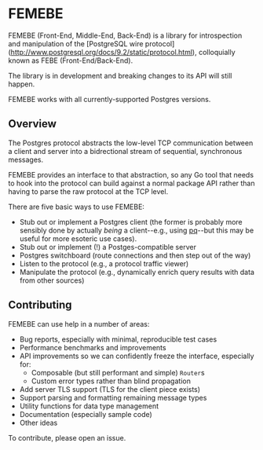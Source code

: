 # FEMEBE

FEMEBE (Front-End, Middle-End, Back-End) is a library for
introspection and manipulation of the [PostgreSQL wire protocol]
(http://www.postgresql.org/docs/9.2/static/protocol.html),
colloquially known as FEBE (Front-End/Back-End).

The library is in development and breaking changes to its API
will still happen.

FEMEBE works with all currently-supported Postgres versions.

## Overview

The Postgres protocol abstracts the low-level TCP communication
between a client and server into a bidrectional stream of sequential,
synchronous messages.

FEMEBE provides an interface to that abstraction, so any Go tool that
needs to hook into the protocol can build against a normal package API
rather than having to parse the raw protocol at the TCP level.

There are five basic ways to use FEMEBE:

 * Stub out or implement a Postgres client (the former is probably
   more sensibly done by actually *being* a client--e.g., using
   [pq](https://github.com/lib/pq)--but this may be useful for more
   esoteric use cases).
 * Stub out or implement (!) a Postges-compatible server
 * Postgres switchboard (route connections and then step out of the
   way)
 * Listen to the protocol (e.g., a protocol traffic viewer)
 * Manipulate the protocol (e.g., dynamically enrich query results
   with data from other sources)

## Contributing

FEMEBE can use help in a number of areas:

 * Bug reports, especially with minimal, reproducible test cases
 * Performance benchmarks and improvements
 * API improvements so we can confidently freeze the interface,
   especially for:
   * Composable (but still performant and simple) `Router`s
   * Custom error types rather than blind propagation
 * Add server TLS support (TLS for the client piece exists)
 * Support parsing and formatting remaining message types
 * Utility functions for data type management
 * Documentation (especially sample code)
 * Other ideas

To contribute, please open an issue.
